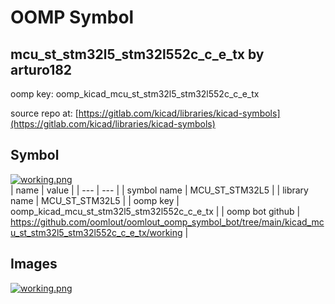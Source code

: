 # OOMP Symbol  
## mcu_st_stm32l5_stm32l552c_c_e_tx  by arturo182  
  
oomp key: oomp_kicad_mcu_st_stm32l5_stm32l552c_c_e_tx  
  
source repo at: [https://gitlab.com/kicad/libraries/kicad-symbols](https://gitlab.com/kicad/libraries/kicad-symbols)  
## Symbol  
  
[![working.png](working_600.png)](working.png)  
| name | value | 
| --- | --- | 
| symbol name | MCU_ST_STM32L5 | 
| library name | MCU_ST_STM32L5 | 
| oomp key | oomp_kicad_mcu_st_stm32l5_stm32l552c_c_e_tx | 
| oomp bot github | https://github.com/oomlout/oomlout_oomp_symbol_bot/tree/main/kicad_mcu_st_stm32l5_stm32l552c_c_e_tx/working | 
## Images  
  
[![working.png](working_140.png)](working.png)  
